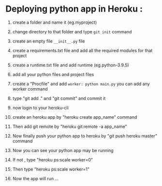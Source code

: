 # Deploying python app in Heroku :


1. create a folder and name it (eg.myproject)

2. change directory to that folder and type ```git init``` command

3. create an empty file `__init__.py` file

4. create a requirements.txt file and add all the required modules for that project

5. create a runtime.txt file and add runtime (eg.python-3.9.5)

6. add all your python files and project files

7. create a "Procfile" and add `worker: python main.py` you can add any worker command

8. type "git add ." and "git commit" and commit it

9. now login to your heroku-cli

10. create an heroku app by "heroku create app_name" command

11. Then add git remote by "heroku git:remote -a app_name"

12. Now finally push your python app to heroku by "git push heroku master" command

13. Now you can see your python app may be running

14. If not , type "heroku ps:scale worker=0"

15. Then type "heroku ps:scale worker=1"

16. Now the app will run ...

